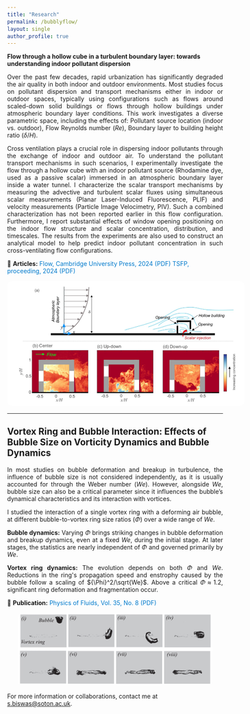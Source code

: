 ```yaml
---
title: "Research"
permalink: /bubblyflow/
layout: single
author_profile: true
---
```


**Flow through a hollow cube in a turbulent boundary layer: towards understanding indoor pollutant dispersion**

<div style="text-align: justify;">

Over the past few decades, rapid urbanization has significantly degraded the air quality in both indoor and outdoor environments. Most studies focus on pollutant dispersion and transport mechanisms either in indoor or outdoor spaces, typically using configurations such as flows around scaled-down solid buildings or flows through hollow buildings under atmospheric boundary layer conditions. This work investigates a diverse parametric space, including the effects of:  Pollutant source location (indoor vs. outdoor), Flow Reynolds number ($Re$), Boundary layer to building height ratio ($\delta/H$). 

Cross ventilation plays a crucial role in dispersing indoor pollutants through the exchange of indoor and outdoor air. To understand the pollutant transport mechanisms in such scenarios, I experimentally investigate the flow through a hollow cube with an indoor pollutant source (Rhodamine dye, used as a passive scalar) immersed in an atmospheric boundary layer inside a water tunnel. I characterize the scalar transport mechanisms by measuring the advective and turbulent scalar fluxes using simultaneous scalar measurements (Planar Laser-Induced Fluorescence, PLIF) and velocity measurements (Particle Image Velocimetry, PIV). Such a combined characterization has not been reported earlier in this flow configuration.  Furthermore, I report substantial effects of window opening positioning on the indoor flow structure and scalar concentration, distribution, and timescales. The results from the experiments are also used to construct an analytical model to help predict indoor pollutant concentration in such cross-ventilating flow configurations.

</div>

<p style="margin-top:10px;">
📄 <strong>Articles:</strong> 
<a href="https://www.cambridge.org/core/journals/flow/article/flow-through-a-hollow-cube-in-a-turbulent-boundary-layer-towards-understanding-indoor-pollutant-dispersion/A550B75A54F11D33D1F0F690BDA34BB2" target="_blank" style="color:#007acc; text-decoration:none;">
Flow, Cambridge University Press, 2024 (PDF)

<a href="http://www.tsfp-conference.org/proceedings/2023/193.pdf" target="_blank" style="color:#007acc; text-decoration:none;">
TSFP, proceeding, 2024 (PDF)
</a>
</p>

<div style="text-align: center; margin-top: 15px;">
<img src="/images/FLOW_indoor_outdoor.png" alt="Indoor-Outdoor Flow Visualization" style="max-width: 110%; border-radius: 10px;">
</div>


---

## **Vortex Ring and Bubble Interaction: Effects of Bubble Size on Vorticity Dynamics and Bubble Dynamics**

<div style="text-align: justify;">

In most studies on bubble deformation and breakup in turbulence, the influence of bubble size is not considered independently, as it is usually accounted for through the Weber number ($We$). However, alongside $We$, bubble size can also be a critical parameter since it influences the bubble’s dynamical characteristics and its interaction with vortices.

I studied the interaction of a single vortex ring with a deforming air bubble, at different bubble-to-vortex ring size ratios ($\Phi$) over a wide range of $We$.  

<strong>Bubble dynamics:</strong> Varying $\Phi$ brings striking changes in bubble deformation and breakup dynamics, even at a fixed $We$, during the initial stage. At later stages, the statistics are nearly independent of $\Phi$ and governed primarily by $We$.  

<strong>Vortex ring dynamics:</strong> The evolution depends on both $\Phi$ and $We$. Reductions in the ring's propagation speed and enstrophy caused by the bubble follow a scaling of ${\Phi}^2/\sqrt{We}$. Above a critical $\Phi \approx 1.2$, significant ring deformation and fragmentation occur.

</div>

<p style="margin-top:10px;">
📄 <strong>Publication:</strong> 
<a href="https://pubs.aip.org/aip/pof/article-abstract/35/8/083328/2907753/Vortex-ring-and-bubble-interaction-Effects-of?redirectedFrom=fulltext" target="_blank" style="color:#007acc; text-decoration:none;">
Physics of Fluids, Vol. 35, No. 8 (PDF)
</a>
</p>

<div style="text-align: center; margin-top: 15px;">
<img src="/images/POF.png" alt="Vortex Ring and Bubble Size Effects" style="max-width: 90%; border-radius: 10px;">
</div>








For more information or collaborations, contact me at [s.biswas@soton.ac.uk](mailto:s.biswas@soton.ac.uk).




















